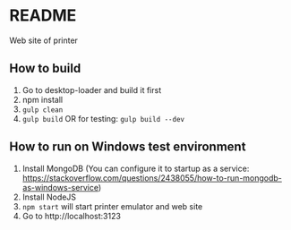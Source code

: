 # README #

Web site of printer

## How to build ##

1. Go to desktop-loader and build it first
2. npm install
3. `gulp clean`
4. `gulp build`
    OR for testing: `gulp build --dev`

## How to run on Windows test environment ##

1. Install MongoDB (You can configure it to startup as a service: https://stackoverflow.com/questions/2438055/how-to-run-mongodb-as-windows-service)
2. Install NodeJS
3. `npm start` will start printer emulator and web site
4. Go to http://localhost:3123